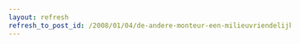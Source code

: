 ```yaml
---
layout: refresh
refresh_to_post_id: /2008/01/04/de-andere-monteur-een-milieuvriendelijke-monteur-in-nijmegen
---
```

